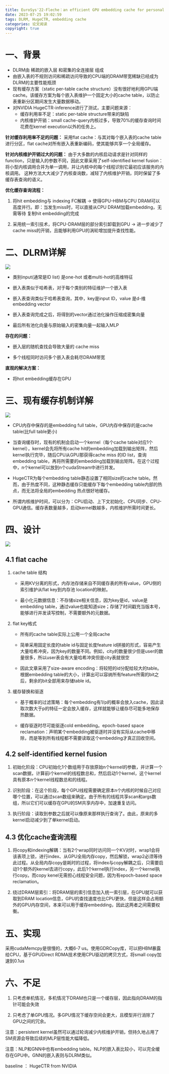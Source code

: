 ```yaml
---
title: EuroSys'22-Fleche：an efficient GPU embedding cache for personalized recommendations
date: 2023-07-25 19:02:59
tags: DLRM, HugeCTR, embedding cache
categories: 论文阅读
copyright: true
---
```



# 一、背景

- DLRM由 稀疏的嵌入层 和密集的全连接层 组成  
- 由嵌入表的不规则访问和稀疏访问导致的CPU端的DRAM带宽稀缺已经成为DLRM的主要性能瓶颈
- 现有缓存方案（static per-table cache structure）没有很好地利用GPU端cache。该缓存方案为每个嵌入表维护一个固定大小的cache table，以防止表重新分区期间发生大量数据移动。
- 对NVIDIA HugeCTR-inference进行了测试，主要问题来源：
    - 缓存利用率不足：static per-table structure带来的缺陷
    - 内核维护开销：small cache-query内核过多，导致70%的缓存查询时间花费在kernel execution以外的任务上。


**针对缓存利用率不足的问题：**
采用flat cache：与其对每个嵌入表的cache table进行分区，flat cache对所有嵌入表重新编码，使其能够共享一个全局缓存。

**针对内核维护开销过大的问题：**
由于大多数的内核启动请求是针对同样的function，只是输入的参数不同，因此文章采用了self-identified kernel fusion：将小型内核调用合并为单一调用，并让内核中的每个线程识别它最初应该服务的内核调用。 这种方法大大减少了内核查询数，减轻了内核维护开销，同时保留了多缓存表查询的语义。

**优化缓存查询流程：**
1. 将hit embedding与 indexing FC解耦 -> 使得GPU-HBM与CPU DRAM可以高度并行。即：当发生miss时，可以直接从CPU DRAM加载embedding，无需等待 复制hit embedding的完成
    
2. 采用统一索引技术，将CPU-DRAM层的部分索引卸载到GPU -> 进一步减少了cache miss的开销，且能够利用GPU的涡轮增加提升查找性能。
    

# 二、DLRM详解

![](FLECHE/DLRM.png)

- 类别input(通常是ID list) 是one-hot 或者multi-hot的高维特征
    
- 嵌入表类似于哈希表，对于每个类别的特征维护一个嵌入表
    
- 嵌入表查询类似于哈希表查询，其中，key是input ID，value 是d-维 embedding vector
    
- 嵌入表查询完成之后，将得到的vector通过池化操作压缩成密集向量
    
- 最后所有池化向量与原始输入的密集向量一起输入MLP
    

**存在的问题：**

- 嵌入层的随机查找会导致大量的 cache miss
    
- 多个线程同时访问多个嵌入表会耗尽DRAM带宽
    

**直观的解决方案：**

- 将hot embedding缓存在GPU
    

# 三、现有缓存机制详解

![](FLECHE/embedding_cache.png)

- CPU内存中保存的是embedding full table，GPU内存中保存的是cache table(比full table更小)
    
- 当查询缓存时，现有的机制会启动一个kernel（每个cache table对应1个kernel），kernel会先将所有cache hit的embedding加载到输出矩阵，然后kernel执行完毕，随后CPU从GPU那获得cache miss 的ID list，查询embedding table，再将所需要的embedding加载到输出矩阵。在这个过程中，n个kernel可以放到n个cudaStream中进行并发。
    
- HugeCTR为每个embedding table静态设置了相同size的cache table。然而，由于热度不同，这种静态缓存只能缓存下每个embedding table内部的热点，而无法将全局的embedding 热点很好地缓存。
    
- 所谓内核维护时间，可以分为：CPU启动、上下文初始化、CPU同步、CPU-GPU通信。缓存表数量越多，启动kernel数越多，内核维护所需时间更长。
    

# 四、设计

![](FLECHE/fleche.png)

## 4.1 flat cache

1. cache table 结构
    
    - 采用KV分离的形式，内存池存储来自不同缓存表的所有value，GPU侧的索引维护从flat key到内存池 location的映射。
        
    - 最小化元数据信息：不存储size相关信息，因为key是id，value是embedding table，通过value也能知道size；存储了时间戳充当版本号，能够进行并发读写控制，不需要额外的元数据。
        
2. flat key格式
    
    - 所有的cache table实际上公用一个全局cache
        
    - 简单采用固定长度的table id与固定长度feature id拼接的形式，容易产生大量哈希冲突，因为key的数量不同。例如，city的数量很少但是user的数量很多，所以user表会有大量哈希冲突但是city表就很空
        
    - 因此文章采用了size-aware encoding：将较短的id分配给较大的table。根据embedding table的大小，计算出可以容纳所有feature所需的bit之后，剩余的bit全部用来存储table id。
        
3. 缓存替换和驱逐
    
    - 基于概率的过滤策略：每个embedding有1/p的概率会放入cache，因此读取次数大于p的特征一定会放入缓存，这样就能够让缓存尽可能多地保存热数据。
        
    - 缓存驱逐时尽可能驱逐cold embedding。epoch-based space reclamation：声明某个embedding被驱逐时并没有实际从cache中移除，而是等到所有线程都不需要读取这个embedding才真正回收空间。
        

## 4.2 self-identified kernel fusion

1. 初始化阶段：CPU初始化1个数组用于存放原始n个kernel的参数，并计算一个scan数据，计算前i个kernel的线程数总和，然后启动1个kernel，这个kernel具有原本n个kernel线程数总和的线程。
    
2. 识别阶段：在这个阶段，每个GPU线程需要确定原本n个内核的时候自己对应哪个位置，可以通过scan数组来确定。由于所有的线程共享scan和args数组，所以它们可以缓存在GPU的SM共享内存中，加速重复访问。
    
3. 执行阶段：读取到参数之后就可以像原来那样执行查询了。由此，原来的多kernel启动减少到了单kernel启动。
    

## 4.3 优化cache查询流程

1. 将copy和indexing解耦：当有2个wrap同时访问同一个KV对时，wrap1会将该表项上锁，进行index、从GPU全局内存copy，然后解锁，wrap2必须等待此过程。从全局内存copy是耗时的过程，将index与copy解耦之后，只需要启动1个额外的kernel去进行copy，此后1个kernel执行index，另一个kernel执行copy。而copy kenel无需担心线程安全问题，因为有epoch-based space reclamation。
    
2. 绕过DRAM层索引：将DRAM层的索引信息加入统一索引层，在GPU就可以获取到DRAM location信息，GPU的查找速度也比CPU更快，但是这样会占用额外的GPU内存空间，本来可以用于缓存embedding，因此这两者之间需要权衡。
    

# 五、实现

采用cudaMemcpy是很慢的，大概6-7 us。使用GDRCopy库，可以把HBM暴露给CPU，基于GPUDirect RDMA技术使用CPU驱动的拷贝方式，将small copy加速到0.1us

# 六、不足

1. 只考虑单机情况，多机情况下DRAM也只是一个缓存层，因此指向DRAM的指针可能会失效
    
2. 只考虑了单GPU情况。多GPU情况下缓存空间会更大，且模型并行消除了GPU之间的冗余。
    

注意：persistent kernel虽然可以通过轮询减少内核维护开销，但持久地占用了SM资源会导致后续的MLP层性能大幅降低。

注意：NLP和GNN中也有embedding table。NLP的嵌入表比较小，可以完全缓存在GPU中。GNN的嵌入表则与DLRM类似。

baseline ： HugeCTR from NVIDIA